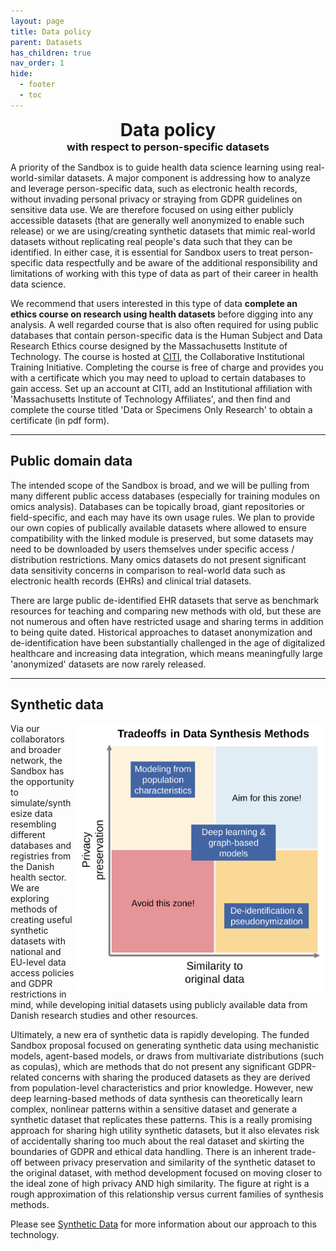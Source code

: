 ```yaml
---
layout: page
title: Data policy
parent: Datasets
has_children: true
nav_order: 1
hide:
  - footer
  - toc
---
```


<h1 align="center" style="margin:0px">Data policy</h1> 
<h3 align="center" style="margin:0px">with respect to person-specific datasets </h3>

A priority of the Sandbox is to guide health data science learning using real-world-similar datasets. A major component is addressing how to analyze and leverage person-specific data, such as electronic health records, without invading personal privacy or straying from GDPR guidelines on sensitive data use. We are therefore focused on using either publicly accessible datasets (that are generally well anonymized to enable such release) or we are using/creating synthetic datasets that mimic real-world datasets without replicating real people's data such that they can be identified. In either case, it is essential for Sandbox users to treat person-specific data respectfully and be aware of the additional responsibility and limitations of working with this type of data as part of their career in health data science.

We recommend that users interested in this type of data **complete an ethics course on research using health datasets** before digging into any analysis. A well regarded course that is also often required for using public databases that contain person-specific data is the Human Subject and Data Research Ethics course designed by the Massachusetts Institute of Technology. The course is hosted at [CITI](https://about.citiprogram.org/), the Collaborative Institutional Training Initiative. Completing the course is free of charge and provides you with a certificate which you may need to upload to certain databases to gain access. Set up an account at CITI, add an Institutional affiliation with 'Massachusetts Institute of Technology Affiliates', and then find and complete the course titled 'Data or Specimens Only Research' to obtain a certificate (in pdf form). 

---

## Public domain data
The intended scope of the Sandbox is broad, and we will be pulling from many different public access databases (especially for training modules on omics analysis). Databases can be topically broad, giant repositories or field-specific, and each may have its own usage rules. We plan to provide our own copies of publically available datasets where allowed to ensure compatibility with the linked module is preserved, but some datasets may need to be downloaded by users themselves under specific access / distribution restrictions. Many omics datasets do not present significant data sensitivity concerns in comparison to real-world data such as electronic health records (EHRs) and clinical trial datasets. 

There are large public de-identified EHR datasets that serve as benchmark resources for teaching and comparing new methods with old, but these are not numerous and often have restricted usage and sharing terms in addition to being quite dated. Historical approaches to dataset anonymization and de-identification have been substantially challenged in the age of digitalized healthcare and increasing data integration, which means meaningfully large 'anonymized' datasets are now rarely released.

---

## Synthetic data

<img src="../assets/images/Tradeoff_base.svg" width="400" align="right">

<!--- 
![tradeoff](../assets/images/Tradeoff_base.svg#right) 
-->

Via our collaborators and broader network, the Sandbox has the opportunity to simulate/synthesize data resembling different databases and registries from the Danish health sector. We are exploring methods of creating useful synthetic datasets with national and EU-level data access policies and GDPR restrictions in mind, while developing initial datasets using publicly available data from Danish research studies and other resources.

Ultimately, a new era of synthetic data is rapidly developing. The funded Sandbox proposal focused on generating synthetic data using mechanistic models, agent-based models, or draws from multivariate distributions (such as copulas), which are methods that do not present any significant GDPR-related concerns with sharing the produced datasets as they are derived from population-level characteristics and prior knowledge. However, new deep learning-based methods of data synthesis can theoretically learn complex, nonlinear patterns within a sensitive dataset and generate a synthetic dataset that replicates these patterns. This is a really promising approach for sharing high utility synthetic datasets, but it also elevates risk of accidentally sharing too much about the real dataset and skirting the boundaries of GDPR and ethical data handling. There is an inherent trade-off between privacy preservation and similarity of the synthetic dataset to the original dataset, with method development focused on moving closer to the ideal zone of high privacy AND high similarity. The figure at right is a rough approximation of this relationship versus current families of synthesis methods. 

Please see [Synthetic Data](https://hds-sandbox.github.io/datasets/synthdata.html) for more information about our approach to this technology.
